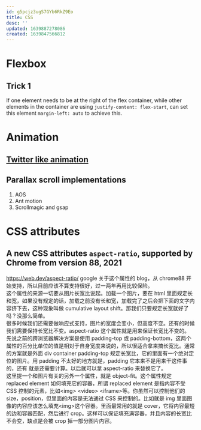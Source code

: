 ```yaml
---
id: g5pcjz3ugS7GYb6RkZ9Eo
title: CSS
desc: ''
updated: 1639887278086
created: 1639847566812
---
```


# Flexbox

## Trick 1

If one element needs to be at the right of the flex container, while other elements in the container are using `justify-content: flex-start`, can set this element `margin-left: auto` to achieve this.

# Animation

## [Twitter like animation](https://codepen.io/chrismabry/pen/ZbjZEj?__cf_chl_jschl_tk__=dfde8d6c259f07cbd7a5354ba065d59103455647-1590141673-0-AQ_F1aBWj7Q4Gvk1MzfzPqJ9OX4lw2CbPBQW3_2iBc8d4M2-rhGO76mtCirt2TpG_aGCNprgzUSr-wj0zaqmJU5EdXy9hWDiPdAiuC8s-QcYSjia0ij_-HMnvSJvfbAa8UhCIO0rhv8RzsJErlsGwAhjXZSYAVS_1mXmRLlxJgj07F1IqellWyMxGM8DahSRfqYjW1FIqfZoa_MBh0_VQ7MqlvEIIqdTN52O5TvJHIX-H__QItXFiSgrB2oBj8cAuALlriBjkmIvDvONT3bmc2jBzitc11gpmo-BWtfDwcEgumF8jGi_dw6c4FYSSY59GUR3lTd4vosc6u_YB5de2CerskQ0_oW9rsVwN2VulOvx)

## Parallax scroll implementations

1. AOS
2. Ant motion
3. Scrollmagic and gsap

# CSS attributes

## A new CSS attributes `aspect-ratio`, supported by Chrome from version 88, 2021

https://web.dev/aspect-ratio/ google 关于这个属性的 blog，从 chrome88 开始支持，所以目前应该不算支持很好，过一两年再用比较保险。  
这个属性的来源一切要从图片长宽比说起。加载一个图片，要在 html 里面规定长和宽，如果没有规定的话，加载之前没有长和宽，加载完了之后会把下面的文字内容挤下去，这种现象叫做 cumulative layout shift。那我们只要规定长宽就好了吗？没那么简单。  
很多时候我们还需要做响应式支持，图片的宽度会变小，但高度不变。还有的时候我们需要保持长宽比不变。aspect-ratio 这个属性就是用来保证长宽比不变的。  
先说之前的跨浏览器解决方案是使用 padding-top 或 padding-bottom，这两个属性的百分比单位的值是相对于自身宽度来说的，所以很适合拿来搞长宽比。通常的方案就是外面 div container padding-top 规定长宽比，它的里面有一个绝对定位的图片。用 padding 不太好的地方就是，padding 它本来不是用来干这件事的，还有 就是还需要计算。以后就可以拿 aspect-ratio 来替换它了。  
这里提一个和图片有关的另外一个属性，就是 object-fit。这个属性规定 replaced element 如何填充它的容器，所谓 replaced element 是指内容不受 CSS 控制的元素，比如<img\> <video\> <iframe\>等。你虽然可以控制他们的 size，position，但里面的内容是无法通过 CSS 来控制的。比如就是 img 里面图像的内容应该怎么填充<img\>这个容器。里面最常用的就是 cover，它将内容最短的边和容器匹配，然后进行 crop。这样可以保证填充满容器，并且内容的长宽比不会变，缺点是会被 crop 掉一部分图片内容。
